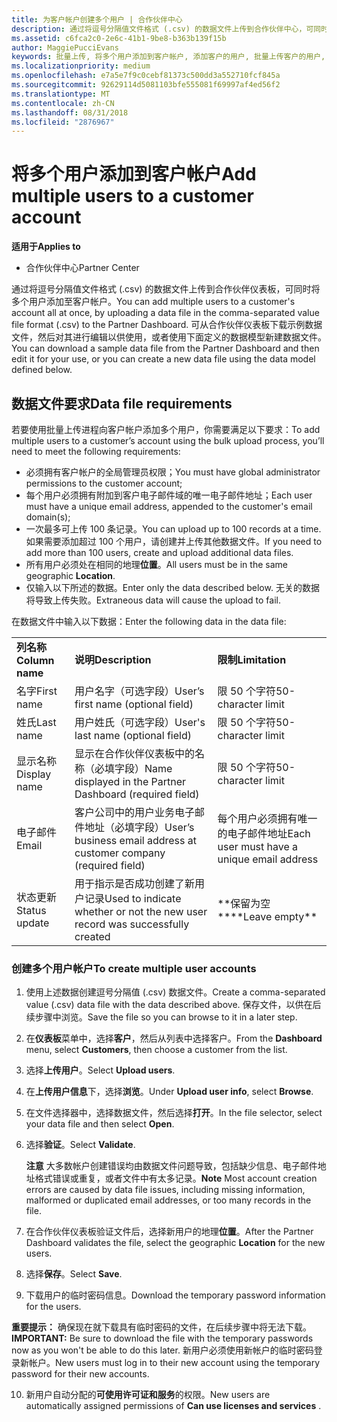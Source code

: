 ```yaml
---
title: 为客户帐户创建多个用户 | 合作伙伴中心
description: 通过将逗号分隔值文件格式 (.csv) 的数据文件上传到合作伙伴中心，可同时将多个用户添加至客户帐户。
ms.assetid: c6fca2c0-2e6c-41b1-9be8-b363b139f15b
author: MaggiePucciEvans
keywords: 批量上传, 将多个用户添加到客户帐户, 添加客户的用户, 批量上传客户的用户, 客户帐户, 客户用户, 用户
ms.localizationpriority: medium
ms.openlocfilehash: e7a5e7f9c0cebf81373c500dd3a552710fcf845a
ms.sourcegitcommit: 92629114d5081103bfe555081f69997af4ed56f2
ms.translationtype: MT
ms.contentlocale: zh-CN
ms.lasthandoff: 08/31/2018
ms.locfileid: "2876967"
---
```

# <a name="add-multiple-users-to-a-customer-account"></a><span data-ttu-id="9806d-104">将多个用户添加到客户帐户</span><span class="sxs-lookup"><span data-stu-id="9806d-104">Add multiple users to a customer account</span></span>

**<span data-ttu-id="9806d-105">适用于</span><span class="sxs-lookup"><span data-stu-id="9806d-105">Applies to</span></span>**

-  <span data-ttu-id="9806d-106">合作伙伴中心</span><span class="sxs-lookup"><span data-stu-id="9806d-106">Partner Center</span></span>

<span data-ttu-id="9806d-107">通过将逗号分隔值文件格式 (.csv) 的数据文件上传到合作伙伴仪表板，可同时将多个用户添加至客户帐户。</span><span class="sxs-lookup"><span data-stu-id="9806d-107">You can add multiple users to a customer's account all at once, by uploading a data file in the comma-separated value file format (.csv) to the Partner Dashboard.</span></span> <span data-ttu-id="9806d-108">可从合作伙伴仪表板下载示例数据文件，然后对其进行编辑以供使用，或者使用下面定义的数据模型新建数据文件。</span><span class="sxs-lookup"><span data-stu-id="9806d-108">You can download a sample data file from the Partner Dashboard and then edit it for your use, or you can create a new data file using the data model defined below.</span></span>

## <a href="" id="creatingtheimportcsvfile"></a><span data-ttu-id="9806d-109">数据文件要求</span><span class="sxs-lookup"><span data-stu-id="9806d-109">Data file requirements</span></span>


<span data-ttu-id="9806d-110">若要使用批量上传进程向客户帐户添加多个用户，你需要满足以下要求：</span><span class="sxs-lookup"><span data-stu-id="9806d-110">To add multiple users to a customer’s account using the bulk upload process, you’ll need to meet the following requirements:</span></span>

-   <span data-ttu-id="9806d-111">必须拥有客户帐户的全局管理员权限；</span><span class="sxs-lookup"><span data-stu-id="9806d-111">You must have global administrator permissions to the customer account;</span></span>
-   <span data-ttu-id="9806d-112">每个用户必须拥有附加到客户电子邮件域的唯一电子邮件地址；</span><span class="sxs-lookup"><span data-stu-id="9806d-112">Each user must have a unique email address, appended to the customer's email domain(s);</span></span>
-   <span data-ttu-id="9806d-113">一次最多可上传 100 条记录。</span><span class="sxs-lookup"><span data-stu-id="9806d-113">You can upload up to 100 records at a time.</span></span> <span data-ttu-id="9806d-114">如果需要添加超过 100 个用户，请创建并上传其他数据文件。</span><span class="sxs-lookup"><span data-stu-id="9806d-114">If you need to add more than 100 users, create and upload additional data files.</span></span>
-   <span data-ttu-id="9806d-115">所有用户必须处在相同的地理**位置**。</span><span class="sxs-lookup"><span data-stu-id="9806d-115">All users must be in the same geographic **Location**.</span></span>
-   <span data-ttu-id="9806d-116">仅输入以下所述的数据。</span><span class="sxs-lookup"><span data-stu-id="9806d-116">Enter only the data described below.</span></span> <span data-ttu-id="9806d-117">无关的数据将导致上传失败。</span><span class="sxs-lookup"><span data-stu-id="9806d-117">Extraneous data will cause the upload to fail.</span></span>

<span data-ttu-id="9806d-118">在数据文件中输入以下数据：</span><span class="sxs-lookup"><span data-stu-id="9806d-118">Enter the following data in the data file:</span></span>

|                 |                                                                              |                                            |
|-----------------|------------------------------------------------------------------------------|--------------------------------------------|
| **<span data-ttu-id="9806d-119">列名称</span><span class="sxs-lookup"><span data-stu-id="9806d-119">Column name</span></span>** | **<span data-ttu-id="9806d-120">说明</span><span class="sxs-lookup"><span data-stu-id="9806d-120">Description</span></span>**                                                              | **<span data-ttu-id="9806d-121">限制</span><span class="sxs-lookup"><span data-stu-id="9806d-121">Limitation</span></span>**                             |
| <span data-ttu-id="9806d-122">名字</span><span class="sxs-lookup"><span data-stu-id="9806d-122">First name</span></span>      | <span data-ttu-id="9806d-123">用户名字（可选字段）</span><span class="sxs-lookup"><span data-stu-id="9806d-123">User’s first name (optional field)</span></span>                                           | <span data-ttu-id="9806d-124">限 50 个字符</span><span class="sxs-lookup"><span data-stu-id="9806d-124">50-character limit</span></span>                         |
| <span data-ttu-id="9806d-125">姓氏</span><span class="sxs-lookup"><span data-stu-id="9806d-125">Last name</span></span>       | <span data-ttu-id="9806d-126">用户姓氏（可选字段）</span><span class="sxs-lookup"><span data-stu-id="9806d-126">User's last name (optional field)</span></span>                                            | <span data-ttu-id="9806d-127">限 50 个字符</span><span class="sxs-lookup"><span data-stu-id="9806d-127">50-character limit</span></span>                         |
| <span data-ttu-id="9806d-128">显示名称</span><span class="sxs-lookup"><span data-stu-id="9806d-128">Display name</span></span>    | <span data-ttu-id="9806d-129">显示在合作伙伴仪表板中的名称（必填字段）</span><span class="sxs-lookup"><span data-stu-id="9806d-129">Name displayed in the Partner Dashboard (required field)</span></span>                            | <span data-ttu-id="9806d-130">限 50 个字符</span><span class="sxs-lookup"><span data-stu-id="9806d-130">50-character limit</span></span>                         |
| <span data-ttu-id="9806d-131">电子邮件</span><span class="sxs-lookup"><span data-stu-id="9806d-131">Email</span></span>           | <span data-ttu-id="9806d-132">客户公司中的用户业务电子邮件地址（必填字段）</span><span class="sxs-lookup"><span data-stu-id="9806d-132">User’s business email address at customer company (required field)</span></span>           | <span data-ttu-id="9806d-133">每个用户必须拥有唯一的电子邮件地址</span><span class="sxs-lookup"><span data-stu-id="9806d-133">Each user must have a unique email address</span></span> |
| <span data-ttu-id="9806d-134">状态更新</span><span class="sxs-lookup"><span data-stu-id="9806d-134">Status update</span></span>   | <span data-ttu-id="9806d-135">用于指示是否成功创建了新用户记录</span><span class="sxs-lookup"><span data-stu-id="9806d-135">Used to indicate whether or not the new user record was successfully created</span></span> | <span data-ttu-id="9806d-136">\*\*保留为空\*\*</span><span class="sxs-lookup"><span data-stu-id="9806d-136">\*\*Leave empty\*\*</span></span>                        |

 

### <a href="" id="createmultipleuseraccounts"></a><span data-ttu-id="9806d-137">创建多个用户帐户</span><span class="sxs-lookup"><span data-stu-id="9806d-137">To create multiple user accounts</span></span>

<a href="" id="creatingtheaccounts"></a>
1.  <span data-ttu-id="9806d-138">使用上述数据创建逗号分隔值 (.csv) 数据文件。</span><span class="sxs-lookup"><span data-stu-id="9806d-138">Create a comma-separated value (.csv) data file with the data described above.</span></span> <span data-ttu-id="9806d-139">保存文件，以供在后续步骤中浏览。</span><span class="sxs-lookup"><span data-stu-id="9806d-139">Save the file so you can browse to it in a later step.</span></span>
2.  <span data-ttu-id="9806d-140">在**仪表板**菜单中，选择**客户**，然后从列表中选择客户。</span><span class="sxs-lookup"><span data-stu-id="9806d-140">From the **Dashboard** menu, select **Customers**, then choose a customer from the list.</span></span>
3.  <span data-ttu-id="9806d-141">选择**上传用户**。</span><span class="sxs-lookup"><span data-stu-id="9806d-141">Select **Upload users**.</span></span>
4.  <span data-ttu-id="9806d-142">在**上传用户信息**下，选择**浏览**。</span><span class="sxs-lookup"><span data-stu-id="9806d-142">Under **Upload user info**, select **Browse**.</span></span>
5.  <span data-ttu-id="9806d-143">在文件选择器中，选择数据文件，然后选择**打开**。</span><span class="sxs-lookup"><span data-stu-id="9806d-143">In the file selector, select your data file and then select **Open**.</span></span>
6.  <span data-ttu-id="9806d-144">选择**验证**。</span><span class="sxs-lookup"><span data-stu-id="9806d-144">Select **Validate**.</span></span>

    <span data-ttu-id="9806d-145">**注意** 大多数帐户创建错误均由数据文件问题导致，包括缺少信息、电子邮件地址格式错误或重复，或者文件中有太多记录。</span><span class="sxs-lookup"><span data-stu-id="9806d-145">**Note**  Most account creation errors are caused by data file issues, including missing information, malformed or duplicated email addresses, or too many records in the file.</span></span>

7.  <span data-ttu-id="9806d-146">在合作伙伴仪表板验证文件后，选择新用户的地理**位置**。</span><span class="sxs-lookup"><span data-stu-id="9806d-146">After the Partner Dashboard validates the file, select the geographic **Location** for the new users.</span></span>
8.  <span data-ttu-id="9806d-147">选择**保存**。</span><span class="sxs-lookup"><span data-stu-id="9806d-147">Select **Save**.</span></span>
9.  <span data-ttu-id="9806d-148">下载用户的临时密码信息。</span><span class="sxs-lookup"><span data-stu-id="9806d-148">Download the temporary password information for the users.</span></span>

<span data-ttu-id="9806d-149">**重要提示：** 确保现在就下载具有临时密码的文件，在后续步骤中将无法下载。</span><span class="sxs-lookup"><span data-stu-id="9806d-149">**IMPORTANT:** Be sure to download the file with the temporary passwords now as you won't be able to do this later.</span></span> <span data-ttu-id="9806d-150">新用户必须使用新帐户的临时密码登录新帐户。</span><span class="sxs-lookup"><span data-stu-id="9806d-150">New users must log in to their new account using the temporary password for their new accounts.</span></span>

10. <span data-ttu-id="9806d-151">新用户自动分配的**可使用许可证和服务**的权限。</span><span class="sxs-lookup"><span data-stu-id="9806d-151">New users are automatically assigned permissions of **Can use licenses and services** .</span></span> 

 

 



